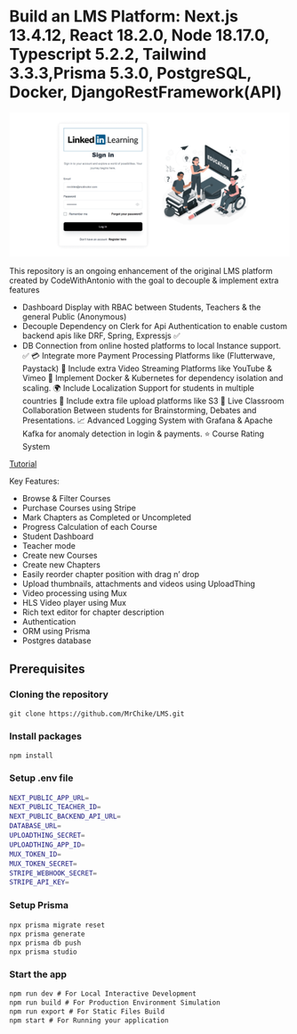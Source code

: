 # Build an LMS Platform: Next.js 13.4.12, React 18.2.0, Node 18.17.0, Typescript 5.2.2, Tailwind 3.3.3,Prisma 5.3.0, PostgreSQL, Docker, DjangoRestFramework(API)

![Project Screenshot](./img/lms_screenshot.gif)

This repository is an ongoing enhancement of the original LMS platform created by CodeWithAntonio with the goal to decouple & implement extra features

- Dashboard Display with RBAC between Students, Teachers & the general Public (Anonymous)
- Decouple Dependency on Clerk for Api Authentication to enable custom backend apis like DRF, Spring, Expressjs ✅
- DB Connection from online hosted platforms to local Instance support. ✅
💳 Integrate more Payment Processing Platforms like (Flutterwave, Paystack)
🎥 Include extra Video Streaming Platforms like YouTube & Vimeo
🐳 Implement Docker & Kubernetes for dependency isolation and scaling.
🌍 Include Localization Support for students in multiple countries
📂 Include extra file upload platforms like S3
🧠 Live Classroom Collaboration Between students for Brainstorming, Debates and Presentations.
📈 Advanced Logging System with Grafana & Apache Kafka for anomaly detection in login & payments.
⭐ Course Rating System

[Tutorial](https://www.youtube.com/watch?v=Big_aFLmekI)

Key Features:

- Browse & Filter Courses
- Purchase Courses using Stripe
- Mark Chapters as Completed or Uncompleted
- Progress Calculation of each Course
- Student Dashboard
- Teacher mode
- Create new Courses
- Create new Chapters
- Easily reorder chapter position with drag n’ drop
- Upload thumbnails, attachments and videos using UploadThing
- Video processing using Mux
- HLS Video player using Mux
- Rich text editor for chapter description
- Authentication
- ORM using Prisma
- Postgres database

## Prerequisites

### Cloning the repository

```shell
git clone https://github.com/MrChike/LMS.git
```

### Install packages

```shell
npm install
```

### Setup .env file

```bash
NEXT_PUBLIC_APP_URL=
NEXT_PUBLIC_TEACHER_ID=
NEXT_PUBLIC_BACKEND_API_URL=
DATABASE_URL=
UPLOADTHING_SECRET=
UPLOADTHING_APP_ID=
MUX_TOKEN_ID=
MUX_TOKEN_SECRET=
STRIPE_WEBHOOK_SECRET=
STRIPE_API_KEY=
```

### Setup Prisma

```shell
npx prisma migrate reset
npx prisma generate
npx prisma db push
npx prisma studio
```

### Start the app

```shell
npm run dev # For Local Interactive Development
npm run build # For Production Environment Simulation
npm run export # For Static Files Build
npm start # For Running your application
```
